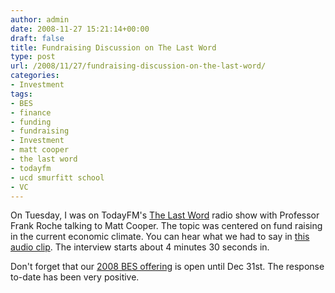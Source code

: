 ```yaml
---
author: admin
date: 2008-11-27 15:21:14+00:00
draft: false
title: Fundraising Discussion on The Last Word
type: post
url: /2008/11/27/fundraising-discussion-on-the-last-word/
categories:
- Investment
tags:
- BES
- finance
- funding
- fundraising
- Investment
- matt cooper
- the last word
- todayfm
- ucd smurfitt school
- VC
---
```


On Tuesday, I was on TodayFM's [The Last Word](http://todayfm.com/sectional.asp?id=881) radio show with Professor Frank Roche talking to Matt Cooper. The topic was centered on fund raising in the current economic climate. You can hear what we had to say in [this audio clip](http://www.radioireland.ie/lastword/25112008-18.wmv). The interview starts about 4 minutes 30 seconds in. 

Don't forget that our [2008 BES offering](https://www.argolon.com/bes-offering-2008/) is open until Dec 31st. The response to-date has been very positive.

